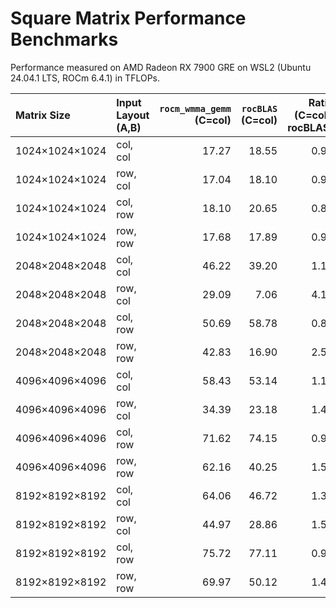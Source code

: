 # Square Matrix Performance Benchmarks

Performance measured on AMD Radeon RX 7900 GRE on WSL2 (Ubuntu 24.04.1 LTS, ROCm 6.4.1) in TFLOPs.

| Matrix Size    | Input Layout (A,B) | `rocm_wmma_gemm`<br>(C=col) | `rocBLAS`<br>(C=col) | Ratio<br>(C=col / rocBLAS) | `rocm_wmma_gemm`<br>(C=row) | Ratio<br>(C=row / rocBLAS) |
|:---------------|:-------------------|---------------------------:|--------------------:|--------------------------:|---------------------------:|--------------------------:|
| 1024×1024×1024 | col, col           |                      17.27 |               18.55 |                      0.93 |                      18.28 |                      0.99 |
| 1024×1024×1024 | row, col           |                      17.04 |               18.10 |                      0.94 |                      17.85 |                      0.99 |
| 1024×1024×1024 | col, row           |                      18.10 |               20.65 |                      0.88 |                      18.57 |                      0.90 |
| 1024×1024×1024 | row, row           |                      17.68 |               17.89 |                      0.99 |                      18.79 |                      1.05 |
| 2048×2048×2048 | col, col           |                      46.22 |               39.20 |                      1.18 |                      49.35 |                      1.26 |
| 2048×2048×2048 | row, col           |                      29.09 |                7.06 |                      4.12 |                      29.64 |                      4.20 |
| 2048×2048×2048 | col, row           |                      50.69 |               58.78 |                      0.86 |                      53.19 |                      0.90 |
| 2048×2048×2048 | row, row           |                      42.83 |               16.90 |                      2.53 |                      45.83 |                      2.71 |
| 4096×4096×4096 | col, col           |                      58.43 |               53.14 |                      1.10 |                      58.34 |                      1.10 |
| 4096×4096×4096 | row, col           |                      34.39 |               23.18 |                      1.48 |                      33.76 |                      1.46 |
| 4096×4096×4096 | col, row           |                      71.62 |               74.15 |                      0.97 |                      74.30 |                      1.00 |
| 4096×4096×4096 | row, row           |                      62.16 |               40.25 |                      1.54 |                      63.97 |                      1.59 |
| 8192×8192×8192 | col, col           |                      64.06 |               46.72 |                      1.37 |                      66.61 |                      1.43 |
| 8192×8192×8192 | row, col           |                      44.97 |               28.86 |                      1.56 |                      44.98 |                      1.56 |
| 8192×8192×8192 | col, row           |                      75.72 |               77.11 |                      0.98 |                      78.05 |                      1.01 |
| 8192×8192×8192 | row, row           |                      69.97 |               50.12 |                      1.40 |                      73.40 |                      1.46 |
